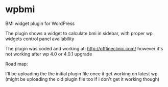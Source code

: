 wpbmi
=====

BMI widget plugin for WordPress

The plugin shows a widget to calculate bmi in sidebar, with proper wp widgets control panel availability

The plugin was coded and working at: http://offlineclinic.com/ however it's not working after wp 4.0 or 4.0.1 upgrade

Road map:

I'll be uploading the the initial plugin file once it get working on latest wp (might be uploading the old plugin file too if i don't get it working though)
